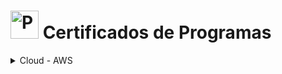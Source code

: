 <!-- # Programas -->
# <img src="https://raw.githubusercontent.com/Tarikul-Islam-Anik/Animated-Fluent-Emojis/master/Emojis/Travel%20and%20places/Globe%20with%20Meridians.png" alt="Programas" width="45px"> Certificados de Programas

<details><summary>Cloud - AWS</summary>
    <ul>
        <li><details><summary>Programa AWS re/Start</summary>
            <ul>
                <li><a href="../cert_ti/03-conclu/cloud/aws/(24-07-30)_Cert_Programa_AWS_re-start.pdf">Certificado (PDF)</a></li>
                <li><a href="https://github.com/PedroHeeger/boot/tree/main/edn/aws/boot_022">Pasta do Projeto</a></li>
                <li><strong>Plataforma:</strong> Escola da Nuvem (EDN)</li>
                <li><strong>Carga Horária:</strong> 181 Horas</li>
                <li><strong>Concluído em:</strong> 30/07/2024</li>
            </ul>
        </details></li>
    </ul>
</details>